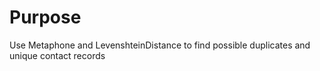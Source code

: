 # Purpose
Use Metaphone and LevenshteinDistance to find possible duplicates and unique contact records